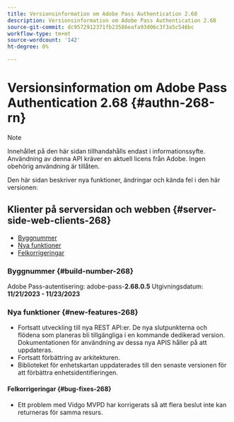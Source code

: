 ```yaml
---
title: Versionsinformation om Adobe Pass Authentication 2.68
description: Versionsinformation om Adobe Pass Authentication 2.68
source-git-commit: dc9572912371fb23586eafa93d06c3f3a5c546bc
workflow-type: tm+mt
source-wordcount: '142'
ht-degree: 0%

---
```


# Versionsinformation om Adobe Pass Authentication 2.68 {#authn-268-rn}

>[!NOTE]
>
>Innehållet på den här sidan tillhandahålls endast i informationssyfte. Användning av denna API kräver en aktuell licens från Adobe. Ingen obehörig användning är tillåten.

Den här sidan beskriver nya funktioner, ändringar och kända fel i den här versionen:

## Klienter på serversidan och webben {#server-side-web-clients-268}

* [Byggnummer](#build-number-268)
* [Nya funktioner](#new-features-268)
* [Felkorrigeringar](#bug-fixes-268)

### Byggnummer {#build-number-268}

Adobe Pass-autentisering: adobe-pass-**2.68.0.5**
Utgivningsdatum: **11/21/2023 - 11/23/2023**

### Nya funktioner {#new-features-268}

* Fortsatt utveckling till nya REST API:er. De nya slutpunkterna och flödena som planeras bli tillgängliga i en kommande dedikerad version. Dokumentationen för användning av dessa nya APIS håller på att uppdateras.
* Fortsatt förbättring av arkitekturen.
* Biblioteket för enhetskartan uppdaterades till den senaste versionen för att förbättra enhetsidentifieringen.

#### Felkorrigeringar {#bug-fixes-268}

* Ett problem med Vidgo MVPD har korrigerats så att flera beslut inte kan returneras för samma resurs.
